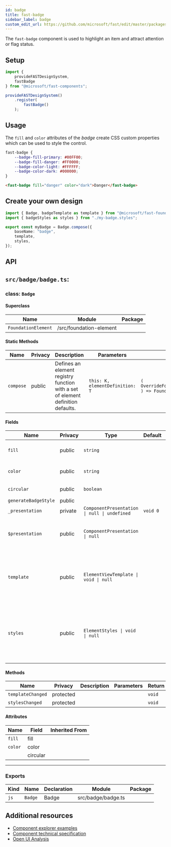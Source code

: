 ```yaml
---
id: badge
title: fast-badge
sidebar_label: badge
custom_edit_url: https://github.com/microsoft/fast/edit/master/packages/web-components/fast-foundation/src/badge/README.md
---
```


The `fast-badge` component is used to highlight an item and attract attention or flag status.

## Setup

```ts
import {
    provideFASTDesignSystem,
    fastBadge
} from "@microsoft/fast-components";

provideFASTDesignSystem()
    .register(
        fastBadge()
    );
```

## Usage

The `fill` and `color` attributes of the *badge* create CSS custom properties which can be used to style the control.

```css
fast-badge {
    --badge-fill-primary: #00FF00;
    --badge-fill-danger: #FF0000;
    --badge-color-light: #FFFFFF;
    --badge-color-dark: #000000;
}
```

```html live
<fast-badge fill="danger" color="dark">Danger</fast-badge>
```

## Create your own design

```ts
import { Badge, badgeTemplate as template } from "@microsoft/fast-foundation";
import { badgeStyles as styles } from "./my-badge.styles";

export const myBadge = Badge.compose({
    baseName: "badge",
    template,
    styles,
});
```

## API

## `src/badge/badge.ts`:

### class: `Badge`

#### Superclass

| Name                | Module                  | Package |
| ------------------- | ----------------------- | ------- |
| `FoundationElement` | /src/foundation-element |         |

#### Static Methods

| Name      | Privacy | Description                                                                     | Parameters                      | Return                                                                                                             | Inherited From    |
| --------- | ------- | ------------------------------------------------------------------------------- | ------------------------------- | ------------------------------------------------------------------------------------------------------------------ | ----------------- |
| `compose` | public  | Defines an element registry function with a set of element definition defaults. | `this: K, elementDefinition: T` | `(         overrideDefinition?: OverrideFoundationElementDefinition<T>     ) => FoundationElementRegistry<T, K>` | FoundationElement |

#### Fields

| Name                 | Privacy | Type                                         | Default  | Description                                                                                                                                                                                           | Inherited From    |
| -------------------- | ------- | -------------------------------------------- | -------- | ----------------------------------------------------------------------------------------------------------------------------------------------------------------------------------------------------- | ----------------- |
| `fill`               | public  | `string`                                     |          | Indicates the badge should have a filled style.                                                                                                                                                       |                   |
| `color`              | public  | `string`                                     |          | Indicates the badge should have a filled style.                                                                                                                                                       |                   |
| `circular`           | public  | `boolean`                                    |          | Indicates the element should be circular                                                                                                                                                              |                   |
| `generateBadgeStyle` | public  |                                              |          |                                                                                                                                                                                                       |                   |
| `_presentation`      | private | `ComponentPresentation \| null \| undefined` | `void 0` |                                                                                                                                                                                                       | FoundationElement |
| `$presentation`      | public  | `ComponentPresentation \| null`              |          | A property which resolves the ComponentPresentation instance&#xD;&#xA;for the current component.                                                                                                      | FoundationElement |
| `template`           | public  | `ElementViewTemplate \| void \| null`        |          | Sets the template of the element instance. When undefined,&#xD;&#xA;the element will attempt to resolve the template from&#xD;&#xA;the associated presentation or custom element definition.          | FoundationElement |
| `styles`             | public  | `ElementStyles \| void \| null`              |          | Sets the default styles for the element instance. When undefined,&#xD;&#xA;the element will attempt to resolve default styles from&#xD;&#xA;the associated presentation or custom element definition. | FoundationElement |

#### Methods

| Name              | Privacy   | Description | Parameters | Return | Inherited From    |
| ----------------- | --------- | ----------- | ---------- | ------ | ----------------- |
| `templateChanged` | protected |             |            | `void` | FoundationElement |
| `stylesChanged`   | protected |             |            | `void` | FoundationElement |

#### Attributes

| Name    | Field    | Inherited From |
| ------- | -------- | -------------- |
| `fill`  | fill     |                |
| `color` | color    |                |
|         | circular |                |

<hr/>

### Exports

| Kind | Name    | Declaration | Module             | Package |
| ---- | ------- | ----------- | ------------------ | ------- |
| `js` | `Badge` | Badge       | src/badge/badge.ts |         |


## Additional resources

* [Component explorer examples](https://explore.fast.design/components/fast-badge)
* [Component technical specification](https://github.com/microsoft/fast/blob/master/packages/web-components/fast-foundation/src/badge/badge.spec.md)
* [Open UI Analysis](https://open-ui.org/components/badge.research)